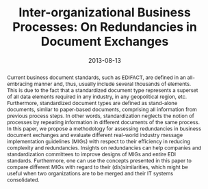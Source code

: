 ---
abstract: Current business document standards, such as EDIFACT, are defined in an
  all-embracing manner and, thus, usually include several thousands of elements. This
  is due to the fact that a standardized document type represents a superset of all
  data elements required in any industry, in any geopolitical region, etc. Furthermore,
  standardized document types are defined as stand-alone documents, similar to paper-based
  documents, comprising all information from previous process steps. In other words,
  standardization neglects the notion of processes by repeating information in different
  documents of the same process. In this paper, we propose a methodology for assessing
  redundancies in business document exchanges and evaluate different real-world industry
  message implementation guidelines (MIGs) with respect to their efficiency in reducing
  complexity and redundancies. Insights on redundancies can help companies and standardization
  committees to improve designs of MIGs and entire EDI standards. Furthermore, one
  can use the concepts presented in this paper to compare different MIGs with regard
  to their (dis)similarities, which might be useful when two organizations are to
  be merged and their IT systems consolidated.
authors:
- Robert Engel
- J.C.B. Rantham Prabhakara
- Christian Pichler
- Marco Zapletal
- Christian Huemer
- Hannes Werthner
date: '2013-08-13'
featured: false
links:
- name: Publik
  url: https://publik.tuwien.ac.at/showentry.php?ID=218114&lang=2
publication_types:
- '1'
publishDate: '2013-08-13'
title: 'Inter-organizational Business Processes: On Redundancies in Document Exchanges'
url_pdf: http://www.doria.fi/xmlui/bitstream/handle/10024/91642/LN19.digi.pdf?sequence=3#page=53
---